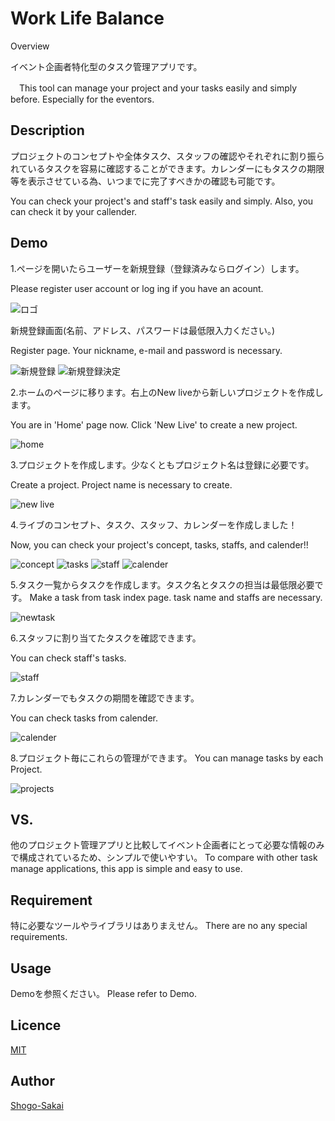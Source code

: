 Work Life Balance
====

Overview

イベント企画者特化型のタスク管理アプリです。

　This tool can manage your project and your tasks easily and simply before.
Especially for the eventors.

## Description

プロジェクトのコンセプトや全体タスク、スタッフの確認やそれぞれに割り振られているタスクを容易に確認することができます。カレンダーにもタスクの期限等を表示させている為、いつまでに完了すべきかの確認も可能です。
 
  You can check your project's and staff's task easily and simply. Also, you can check it by your callender.

## Demo

1.ページを開いたらユーザーを新規登録（登録済みならログイン）します。

Please register user account or log ing if you have an acount.

![ロゴ](https://ucc0bab9ae9f591b3816765201e8.previews.dropboxusercontent.com/p/thumb/AAhQzb-fbMpjMPxi7ByG9ztrhtqenW_aQ5HwMw9UtHxA2ilrbKL8YazwsnhaVe1jAnC24wsew52HlzSxeQf4hWscQU7pM3KDUKGNSIFIkG6NOSbigjeCAeKIcxnhEJdzaVzNnFUWPCtZhHQB9OR1np6vFFiClvnuIIsUtSJjiVB7BJlJUAoixm0Y1npX0kbfpTj8q9NQVR9ok7ayeJ066a74lzzo4eLYdc-0UCAdP_y6VlVUlOOBROpbXDvKRCINd7mMenzZejreVc0Q8xrTIGJhCdpirLl7Jh29ke3R5BLjMGgelPUT1j47rYYQ6-ooqRjUpSRTuWXZ4MD4_GiZymPoT7CxsviLec7WTURcCYvqqmAYekBOOfdIht06fzPk3m0axJhP_pNPVQzX_pFNxm_ijuRvS3hJZaG7W6FXuJYpWA/p.png)


新規登録画面(名前、アドレス、パスワードは最低限入力ください。)

Register page. Your nickname, e-mail and password is necessary.

![新規登録](https://uc3b8ed7fcc9e561a1e6b8ad56de.previews.dropboxusercontent.com/p/thumb/AAhQhNuneieTIsYUBAW6S3dZw1oMTx8nBJCfBRS8WDQ3w7vAzYpSCoQ4vRSozWmWun76tWp2WqR-UciYCDavhAtVrLB2zD_uc5NJchJg3_IDJui7vRE14hIebTRKYZ9QUsq_FIBLhGvYL2vEg6lwTB5Z8gfetx0V5THK7bFn2H-IiSJ3FYv2RlxzAxVCDMl-2leyRQaIuDv2VsqoKJo2VDVCmffXWzixLiCOp_6sEXuxrhKAPVAzItgUf-gOxu9o1-ezrK29Cb5_Wg6jQiA_8_g4e-pkjCQwldzApeOgZTnIBOyaO-zXvYhfntLXLM5VmWKjbgCoFNmLd_p7lz_KMrjx6XSQcJNQK8ke67VjCu9n3zKC5gRKcNkkmbuF6QuuG9qJmjTOPoPBpgY1dqpi68fttDDmstFN1lLw8SGrTfbkCw/p.png)
![新規登録決定](https://uc883a1fbec2fc4c6f4dc99c3e6e.previews.dropboxusercontent.com/p/thumb/AAhB1SD5OgC6Vn7MQs-qMfCZe3UUmJZUn2v9UjOZrr8mdJuMbdczK0_D_oarOfbnr-djn0b_CYUXzS393kZIK0DeRiVwFRo6h0xuuID7w47u6_Hwsat2fHwEWueglk1Z8d32U4eqyJPc_HMg5OcgPAdrmqUUkvelufFrJHXXLHroUNRVWLeExbTHBDktnm6pmV1aVvL-DTjGerC-OEB1zP1d8XZoFk65425-J__Hl2S6myzff8Yr2S7q36QWd_JO4v8ccSsWkHM3Mn0-_gpl_74b2KqkEcgYlRpVW2WlN6M_ITAHwmzBKux_ocXKOgRth68H7j-mPfx00ALeaubzRWLWVeau0RNbOwIk4nHPrWKRlnO_Zx3vmszR8qNlHkkNec9pHHh7SEluxk1tjde2W-bqT2iweceyAcnVzoundLWfMQ/p.png)


2.ホームのページに移ります。右上のNew liveから新しいプロジェクトを作成します。

You are in 'Home' page now. Click 'New Live' to create a new project.

![home](https://uc4c46955e66b65d9a6270a4fe72.previews.dropboxusercontent.com/p/thumb/AAj6o9nfrPfnVk1-E0DxfuTzwgLO2BS_2LtL9BScbOERu2mBMJoCdHxxb8hL_xdPaFNVpr4HR3CzDMwXfF5DK3a5eY0nKxWdZAU_HG0ak-B-kp3UBTYoJtQmtdwdbK5L3RSMJbbD3vUlEuXXEuJInzcDwRs_7wTqMkwXpLzTH0aQTxvrkROFv-XQY3dCqqIZbwcoFsCLm4AKD78k9QGprLaKWyxqfWgD-ipcA5ByFZ499SMhev14V7_3KoB8dSg1Y1Tx-svdAQ8n8BDIQU-U1wp0Om99eefy932B9z0M9rjhpEwxrDZuGydupUwLR6W5PBxxrAChx-cIdFWlxmLaBtJdj3QxeRMssz4Gawv9FRosGWh8FNWiCo-ltV-iTKwsgwEZfv2-xJ7bcUdvOPh8x8nSBQDr-99LVVs6jsy_eOjNsg/p.png)


3.プロジェクトを作成します。少なくともプロジェクト名は登録に必要です。

Create a project. Project name is necessary to create.

![new live](https://uc99289c4901f9c5efdcec20ad2f.previews.dropboxusercontent.com/p/thumb/AAjWpDQKR9hbF45lUIEIRNSLpf_3HKQLXOfND4eZAggws0107r6InsFy4JmVlExPCqfCT3HJFWnNbiXITRpZLehoP6lDK4-HDdttj1RKPBbpIu9TFDhqZCWNBWOnAvsEAcGqXy_W6m30byy_1OXFcj8j7mYDki6kwgletR9Xak8xOyG216sOOTAohdyW3XtKWYv1Yj3QxFKOta7AS9L5SJSrEwGuVBKGZHVOjav1XBqxIuCxcprPhGTzE094Z_gThM_HnlGaRBMPrCsgWetiHjdlEw726z_mJrJGYOak_af3I6du_-kqRKeeVcEYfgMoKURl-mhKQeYjW6jly35m4nHjs0DTaMuW-nvNY0lc36bIfLG2bV9s2cJBhGkT-gTpDI0mZ3WhBtOycDb4m9ZVVa6_A_fNGJMg85cZaglnFyZQyw/p.png)


4.ライブのコンセプト、タスク、スタッフ、カレンダーを作成しました！

Now, you can check your project's concept, tasks, staffs, and calender!!

![concept](https://ucfc585f66c3ff2cd6d2a2961753.previews.dropboxusercontent.com/p/thumb/AAgDMeKi7cWGmvUN76V7X2e33T-OpqaILFJNjEOdEikdXfnSsia5Hswqjc22QStvQXLmU5xkbzSK2LTarZ2I-f0rRu2mViH5qZCOKUWR9PmjJjxUUxTD_V5W_VEn9rgZv_w93ysBsmzmfDupM7pCT5duRvbSrMOMo3ylREdYiMJAc1DVcngtyC4vACKqfQ3Sdnh1AKfDVCJH9Oe1KMODvIESTaD6giyIAqpeDj4rtINEPPem-lUH0wDMm3NGp9QLdjT64WOhzBfvmizBIZsmLzfwBBeYVO1654fXxHbSlElBHElWJt8CzTsMexR2J6EPcjKdNIje0b-5Ng5cTU-gy_cRBNYxdkkLL8wIT6zOyAlIUUJ6aFw72EWuE5PaUGQMvVVhuo1GsBsvOWSN2lKcwa5AeuVdlyHqv57Jq44F84beGw/p.png)
![tasks](https://uc10c312a50415a858e25ad35bc7.previews.dropboxusercontent.com/p/thumb/AAjrmedwVNi8VqPt-6NwlyEjauNNoa1R3zaxUSoy-C1cXx1WgXvAZ0MUErUXYNf9Xhd-Dmep0FLSvnd2z7vIwMg2FjHkhHylVL_9nsfgSFQTmhSSFz4rc1FRcITEzavsVTUpvUyWxh5AKKFiB5YbwI78H97waX1ZypDhtH7yEPQ7tPwWuuxnbPPmShP3e5E8JC44n2mtmsNahsiI2cIT6vStIHXWkH7gXAVnYx8Z0Son9QYfkPKyrfUoakwAFykBdHCTkfGw_jqSyiB94dcCWzdN69--6sAOBZEzRvEmKwoTzZNmfovsj0YE36CMXCpHkAPigamiQ0oC7ABOOziXpGaeM_llnYyYp-gap8crJpHacrek6DJGfX843edjfOrVpui3zB6Uy0u9pmIonvIcI6hdJ1_vTkZOGXIxfep0zDqhYA/p.png)
![staff](https://uc40ee6e0a7266535ed930728471.previews.dropboxusercontent.com/p/thumb/AAjVXZUwlnunlR9EmAa0_V5cyqlH3pn1WjwqJDMR91rtB9huO0oyoIwtWFNBJ86bP4WpOZg6hrcZz6-_yMHqwQhbpTbiB6IFyGsBxd4m8Y0H1KP4jFOHHNijlofJJ_M04EJjuJk5s4nwi6XpT_wDMSu3BeV5dFszAjutN6gDp8LUznKiWMtm6JdkbxtTDK9E1NAoEZgNNnKbz-adnkC8RqqPA3cH3EA5vhgBVeMOQnjYoXPmPxgzObGgfsc3t0DwGO0fwC1LE3GIQ6_iz6_eavLmp39-k-3-d_4fXonA4ECw6kFi1Arj6OWq-XEa5RtkHDtwXmkZEbxl1KZ1DBsNLDtjO3U9JnBNfUG0vqlq9FYePcttu61apETJxxGJ7ovf5df_hhIeh199Fa2PwUAyoKV0Ke2njahwb5TuKk7v4qbtqw/p.png)
![calender](https://ucc863f1cb78fa180bf366fde31e.previews.dropboxusercontent.com/p/thumb/AAj0xMds1koHOWqgJFof-GWVhgCLoS0UvsJfTgQBzX-qL5-uVCh1ZsPHg0MDGKe2tfqUjEfJAyzd0jfM_ew87EESY5hgX6_C6W4w9uqHqlon5DG9rGIIicocrL-E6XqbNEikkhnA1ncBBqoeLmlPFTOVVuPaRAjt3sP3RmR0xy0yleIncX_ki2nANd2FNL9I8OnHRGRszDzGP_wbOQMIt8VRavC5fhxDSu65lsR5xgsRul9aRNMF1A9bxfHiXhO2Ath4pMbHd453OyBF5k2QNa1awZi16CFQP2h4MeqtpICqnJq11vvTnUmtYNIgUW47YgbR1E9IQmnRmjRBrVc0iNE5SeW7iozQbFUB7szAHJVav-Th-YvH8yF0yO64o_Cwr73dmB9KWRmk2JQ-qmE__UoIgrvQyAc7GQp3wjoIbpMyRQ/p.png)


5.タスク一覧からタスクを作成します。タスク名とタスクの担当は最低限必要です。
Make a task from task index page. task name and staffs are necessary.

![newtask](https://uc170fef871f605db329367b0514.previews.dropboxusercontent.com/p/thumb/AAgq9slnhHNrcr0OkIo2OF5YP390jVj7GeIYVjs2srRxMwSkz0tObH49T-ij0VGRy-GUXxCxeslD12xuwYrnes1MxCasxBzVxxZuSrCvcIc28m1o01nhdj2qAyiJgDSrWALq-tkN3egrKvg6LyGYawwcTFPvxlTFbYoVo-I4hQwtK6MajzV7LWLTzHJxIfsqGLaQNWBqfWCDN7N8cLRuQ_14jl60ueyfm40SvpxqI7wMyNhvskYCr3mYoxixQMIrBBcEx5kXr8tyuzb1dGXm2B-VUt4OS6BajoPaN0zGof-teprENEB_-AxoSQxf4XhuQX-An1eL6B4hzV69dkB1jPjvJf3wOLUWc0ae0WSxY6VsoEQVt_O2ysJnEWT9ytBEVHV2BmS8aen4ZVfA4S6wZ40gYfbXZcSn5EWVjogYkQ99LA/p.png)

6.スタッフに割り当てたタスクを確認できます。

You can check staff's tasks.

![staff](https://uc40ee6e0a7266535ed930728471.previews.dropboxusercontent.com/p/thumb/AAjVXZUwlnunlR9EmAa0_V5cyqlH3pn1WjwqJDMR91rtB9huO0oyoIwtWFNBJ86bP4WpOZg6hrcZz6-_yMHqwQhbpTbiB6IFyGsBxd4m8Y0H1KP4jFOHHNijlofJJ_M04EJjuJk5s4nwi6XpT_wDMSu3BeV5dFszAjutN6gDp8LUznKiWMtm6JdkbxtTDK9E1NAoEZgNNnKbz-adnkC8RqqPA3cH3EA5vhgBVeMOQnjYoXPmPxgzObGgfsc3t0DwGO0fwC1LE3GIQ6_iz6_eavLmp39-k-3-d_4fXonA4ECw6kFi1Arj6OWq-XEa5RtkHDtwXmkZEbxl1KZ1DBsNLDtjO3U9JnBNfUG0vqlq9FYePcttu61apETJxxGJ7ovf5df_hhIeh199Fa2PwUAyoKV0Ke2njahwb5TuKk7v4qbtqw/p.png)


7.カレンダーでもタスクの期間を確認できます。

You can check tasks from calender.

![calender](https://ucc863f1cb78fa180bf366fde31e.previews.dropboxusercontent.com/p/thumb/AAj0xMds1koHOWqgJFof-GWVhgCLoS0UvsJfTgQBzX-qL5-uVCh1ZsPHg0MDGKe2tfqUjEfJAyzd0jfM_ew87EESY5hgX6_C6W4w9uqHqlon5DG9rGIIicocrL-E6XqbNEikkhnA1ncBBqoeLmlPFTOVVuPaRAjt3sP3RmR0xy0yleIncX_ki2nANd2FNL9I8OnHRGRszDzGP_wbOQMIt8VRavC5fhxDSu65lsR5xgsRul9aRNMF1A9bxfHiXhO2Ath4pMbHd453OyBF5k2QNa1awZi16CFQP2h4MeqtpICqnJq11vvTnUmtYNIgUW47YgbR1E9IQmnRmjRBrVc0iNE5SeW7iozQbFUB7szAHJVav-Th-YvH8yF0yO64o_Cwr73dmB9KWRmk2JQ-qmE__UoIgrvQyAc7GQp3wjoIbpMyRQ/p.png)


8.プロジェクト毎にこれらの管理ができます。
You can manage tasks by each Project.

![projects](https://ucd74303a8d75cec579f516a2954.previews.dropboxusercontent.com/p/thumb/AAjuYLigUpfoWfbvDj8eX-DiiTM3a9SJFoxoKrUKYYrq-jEXQtGdce1TpGiPpCEh2H8mvE5oCMgS5b9e6qh9NVLtPWdjkXolPbkrGtdbA2htfoadKMBtuc0NhZ2brufEemJl4xYFtUMv5urdnjqVz05vs-vfwC0z5RZDBh5RGwWkLUXRfoxJnyTy2fUin-R5PoeeXrbqHy3cJum2iQ3J5hnjQ6w5xVYZ5ew71EcMZBh2SjdHJpn-ed1OVnGoZqCrPVC3H6xNxYcCZheGbxG5dLjYdCpuFPICFHXyBkZIu4LUKv1KCqfVckHw06QUEFLTLA02A9q1DVLtsw3dgZ7zjXEKCP2Z_3uNSOifkTzwTvtqwKkfFLZue2cpIMtfknbOPQIuklUcx6hUfYWkVK1dOrxlxJKbz-6CTYNu6xzfl9IkTQ/p.png)



## VS. 

他のプロジェクト管理アプリと比較してイベント企画者にとって必要な情報のみで構成されているため、シンプルで使いやすい。
To compare with other task manage applications, this app is simple and easy to use.


## Requirement

特に必要なツールやライブラリはありまえせん。
There are no any special requirements.


## Usage

Demoを参照ください。
Please refer to Demo.


## Licence

[MIT](https://github.com/tcnksm/tool/blob/master/LICENCE)

## Author

[Shogo-Sakai](https://github.com/Shogo-Sakai)

